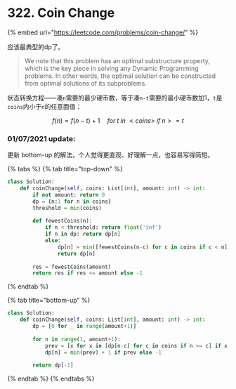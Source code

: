 # 322. Coin Change

{% embed url="https://leetcode.com/problems/coin-change/" %}

应该最典型的dp了。

> We note that this problem has an optimal substructure property, which is the key piece in solving any Dynamic Programming problems. In other words, the optimal solution can be constructed from optimal solutions of its subproblems.

状态转换方程——凑`n`需要的最少硬币数，等于凑`n-t`需要的最小硬币数加1，`t`是`coins`内小于`n`的任意面值：

$$
f(n) = f(n-t) + 1 \quad for \; t\; in\;<coins>\;if\;n>=t
$$

### 01/07/2021 update:

更新 bottom-up 的解法，个人觉得更直观、好理解一点，也容易写得简短。

{% tabs %}
{% tab title="top-down" %}
```python
class Solution:
    def coinChange(self, coins: List[int], amount: int) -> int:
        if not amount: return 0
        dp = {n:1 for n in coins}
        threshold = min(coins)
        
        def fewestCoins(n):
            if n < threshold: return float('inf')
            if n in dp: return dp[n]
            else:     
                dp[n] = min([fewestCoins(n-c) for c in coins if c < n]) + 1
                return dp[n]
        
        res = fewestCoins(amount)
        return res if res <= amount else -1
```
{% endtab %}

{% tab title="bottom-up" %}
```python
class Solution:
    def coinChange(self, coins: List[int], amount: int) -> int:
        dp = [0 for _ in range(amount+1)]
        
        for n in range(1, amount+1):
            prev = [x for x in [dp[n-c] for c in coins if n >= c] if x >= 0]
            dp[n] = min(prev) + 1 if prev else -1
        
        return dp[-1]
```
{% endtab %}
{% endtabs %}

